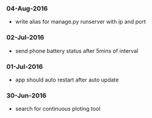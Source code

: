 ### 04-Aug-2016
- write alias for manage.py runserver with ip and port
### 02-Jul-2016
- send phone battery status after 5mins of interval
### 01-Jul-2016
- app should auto restart after auto update
### 30-Jun-2016
- search for continuous ploting tool
